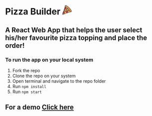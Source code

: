 # Pizza Builder <img src="/public/favicon.ico" alt="pizz" width="30"/>

## A React Web App that helps the user select his/her favourite pizza topping and place the order!

### To run the app on your local system
1. Fork the repo
2. Clone the repo on your system
3. Open terminal and navigate to the repo folder
4. Run `npm install`
5. Run `npm start`

## For a demo [Click here](http://rajayush012.github.io/react-pizza-builder "Pizza Builder")
